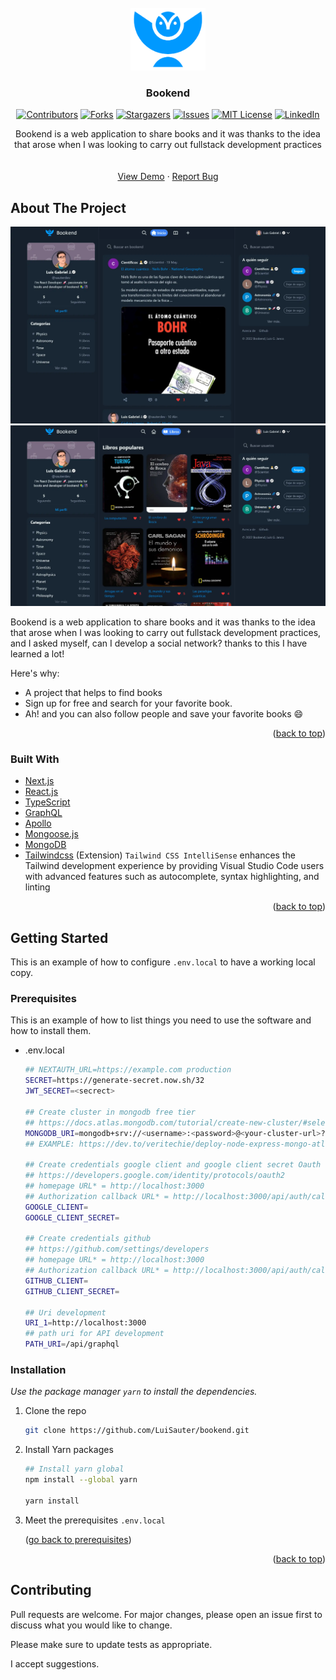 <div id="top"></div>
<!-- PROJECT SHIELDS -->



<!-- PROJECT LOGO -->
<br />
<div align="center">
  <a href="https://bookendd.vercel.app/">
    <img src="/public/images/bookend-logo.png" alt="nextjs" width="120" height="100">
  </a>
  <h3 align="center">Bookend</h3>
  

[![Contributors][contributors-shield]][contributors-url]
[![Forks][forks-shield]][forks-url]
[![Stargazers][stars-shield]][stars-url]
[![Issues][issues-shield]][issues-url]
[![MIT License][license-shield]][license-url]
[![LinkedIn][linkedin-shield]][linkedin-url]




  <p align="center">
Bookend is a web application to share books and it was thanks to the idea that arose when I was looking to carry out fullstack development practices<br />
    <br />
    <br />
    <a href="https://bookendd.vercel.app/">View Demo</a>
    ·
    <a href="https://github.com/LuiSauter/bookend/issues">Report Bug</a>
  </p>
</div>

<!-- <img src="https://upload.wikimedia.org/wikipedia/commons/thumb/8/8e/Nextjs-logo.svg/207px-Nextjs-logo.svg.png" alt="nextjs" width="120" height="100"> -->

<!-- TABLE OF CONTENTS -->
<!-- <details>
  <summary>Table of Contents</summary>
  <ol>
    <li>
      <a href="#about-the-project">About The Project</a>
      <ul>
        <li><a href="#built-with">Built With</a></li>
      </ul>
    </li>
    <li>
      <a href="#getting-started">Getting Started</a>
      <ul>
        <li><a href="#prerequisites">Prerequisites</a></li>
        <li><a href="#installation">Installation</a></li>
      </ul>
    </li>
    <li><a href="#usage">Usage</a></li>
    <li><a href="#roadmap">Roadmap</a></li>
    <li><a href="#contributing">Contributing</a></li>
    <li><a href="#license">License</a></li>
    <li><a href="#contact">Contact</a></li>
    <li><a href="#acknowledgments">Acknowledgments</a></li>
  </ol>
</details> -->



<!-- ABOUT THE PROJECT -->
## About The Project

![Product Name Screen Shot][product-screenshot]
![Books ranking of bookend][ranking-books-screenshot]

Bookend is a web application to share books and it was thanks to the idea that arose when I was looking to carry out fullstack development practices, and I asked myself, can I develop a social network? thanks to this I have learned a lot!

Here's why:
* A project that helps to find books
* Sign up for free and search for your favorite book.
* Ah! and you can also follow people and save your favorite books :smile:

<p align="right">(<a href="#top">back to top</a>)</p>



### Built With

* [Next.js](https://nextjs.org/)
* [React.js](https://reactjs.org/)
* [TypeScript](https://www.typescriptlang.org/)
* [GraphQL](https://graphql.org/)
* [Apollo](https://www.apollographql.com/)
* [Mongoose.js](https://mongoosejs.com/)
* [MongoDB](https://www.mongodb.com/)
* [Tailwindcss](https://tailwindcss.com/)
  (Extension) `Tailwind CSS IntelliSense` enhances the Tailwind development experience by providing Visual Studio Code users with advanced features such as autocomplete, syntax highlighting, and linting

<p align="right">(<a href="#top">back to top</a>)</p>



<!-- GETTING STARTED -->
## Getting Started

This is an example of how to configure `.env.local` to have a working local copy.
<div id="prerequisites"></div>

### Prerequisites

This is an example of how to list things you need to use the software and how to install them.
* .env.local
  ```sh
  ## NEXTAUTH_URL=https://example.com production
  SECRET=https://generate-secret.now.sh/32
  JWT_SECRET=<secrect>
  
  ## Create cluster in mongodb free tier
  ## https://docs.atlas.mongodb.com/tutorial/create-new-cluster/#select-the-cluster-tier
  MONGODB_URI=mongodb+srv://<username>:<password>@<your-cluster-url>?retryWrites=true&w=majority
  ## EXAMPLE: https://dev.to/veritechie/deploy-node-express-mongo-atlas-con-fetch-de-react-en-heroku-mern-app-3ien
  
  ## Create credentials google client and google client secret Oauth
  ## https://developers.google.com/identity/protocols/oauth2
  ## homepage URL* = http://localhost:3000
  ## Authorization callback URL* = http://localhost:3000/api/auth/callback/google
  GOOGLE_CLIENT=
  GOOGLE_CLIENT_SECRET=
  
  ## Create credentials github
  ## https://github.com/settings/developers
  ## homepage URL* = http://localhost:3000
  ## Authorization callback URL* = http://localhost:3000/api/auth/callback/github
  GITHUB_CLIENT=
  GITHUB_CLIENT_SECRET=
  
  ## Uri development
  URI_1=http://localhost:3000
  ## path uri for API development
  PATH_URI=/api/graphql

  ```

### Installation

_Use the package manager `yarn` to install the dependencies._

1. Clone the repo
   ```sh
   git clone https://github.com/LuiSauter/bookend.git
   ```
2. Install Yarn packages
   ```sh
   ## Install yarn global
   npm install --global yarn
   
   yarn install
   ```
3. Meet the prerequisites `.env.local`

    <p align="left">(<a href="#prerequisites">go back to prerequisites</a>)</p>


<p align="right">(<a href="#top">back to top</a>)</p>



<!-- MARKDOWN LINKS & IMAGES -->
<!-- https://www.markdownguide.org/basic-syntax/#reference-style-links -->
[contributors-shield]: https://img.shields.io/github/contributors/LuiSauter/bookend.svg?style=for-the-badge
[contributors-url]: https://github.com/LuiSauter/bookend/
[forks-shield]: https://img.shields.io/github/forks/LuiSauter/bookend.svg?style=for-the-badge
[forks-url]: https://github.com/LuiSauter/bookend/network/members
[stars-shield]: https://img.shields.io/github/stars/LuiSauter/bookend.svg?style=for-the-badge
[stars-url]: https://github.com/LuiSauter/bookend/stargazers
[issues-shield]: https://img.shields.io/github/issues/LuiSauter/bookend.svg?style=for-the-badge
[issues-url]: https://github.com/LuiSauter/bookend/issues
[license-shield]: https://img.shields.io/github/license/LuiSauter/bookend.svg?style=for-the-badge
[license-url]: https://github.com/LuiSauter/bookend/blob/main/LICENSE
[linkedin-shield]: https://img.shields.io/badge/-LinkedIn-black.svg?style=for-the-badge&logo=linkedin&colorB=555
[linkedin-url]: https://linkedin.com/in/luis-gabriel-janco/
[product-screenshot]: public/images/bookendd.vercel.app.webp
[ranking-books-screenshot]: public/images/bookendd.vercel.app_books.webp


## Contributing

Pull requests are welcome. For major changes, please open an issue first to discuss what you would like to change.

Please make sure to update tests as appropriate.

I accept suggestions.

